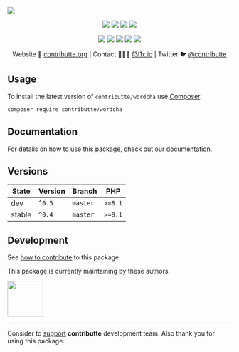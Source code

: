 ![](https://heatbadger.now.sh/github/readme/contributte/wordcha/)

<p align=center>
  <a href="https://github.com/contributte/wordcha/actions"><img src="https://badgen.net/github/checks/contributte/wordcha/master"></a>
  <a href="https://coveralls.io/r/contributte/wordcha"><img src="https://badgen.net/coveralls/c/github/contributte/wordcha"></a>
  <a href="https://packagist.org/packages/contributte/wordcha"><img src="https://badgen.net/packagist/dm/contributte/wordcha"></a>
  <a href="https://packagist.org/packages/contributte/wordcha"><img src="https://badgen.net/packagist/v/contributte/wordcha"></a>
</p>
<p align=center>
  <a href="https://packagist.org/packages/contributte/wordcha"><img src="https://badgen.net/packagist/php/contributte/wordcha"></a>
  <a href="https://github.com/contributte/wordcha"><img src="https://badgen.net/github/license/contributte/wordcha"></a>
  <a href="https://bit.ly/ctteg"><img src="https://badgen.net/badge/support/gitter/cyan"></a>
  <a href="https://bit.ly/cttfo"><img src="https://badgen.net/badge/support/forum/yellow"></a>
  <a href="https://contributte.org/partners.html"><img src="https://badgen.net/badge/sponsor/donations/F96854"></a>
</p>

<p align=center>
Website 🚀 <a href="https://contributte.org">contributte.org</a> | Contact 👨🏻‍💻 <a href="https://f3l1x.io">f3l1x.io</a> | Twitter 🐦 <a href="https://twitter.com/contributte">@contributte</a>
</p>

## Usage

To install the latest version of `contributte/wordcha` use [Composer](https://getcomposer.org).

```bash
composer require contributte/wordcha
```

## Documentation

For details on how to use this package, check out our [documentation](.docs).

## Versions

| State       | Version | Branch   | PHP     |
|-------------|---------|----------|---------|
| dev         | `^0.5`  | `master` | `>=8.1` |
| stable      | `^0.4`  | `master` | `>=8.1` |

## Development

See [how to contribute](https://contributte.org/contributing.html) to this package.

This package is currently maintaining by these authors.

<a href="https://github.com/f3l1x">
  <img width="80" height="80" src="https://avatars2.githubusercontent.com/u/538058?v=3&s=80">
</a>

-----

Consider to [support](https://contributte.org/partners.html) **contributte** development team.
Also thank you for using this package.

